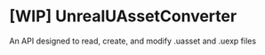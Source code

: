# \[WIP\] UnrealUAssetConverter
An API designed to read, create, and modify .uasset and .uexp files
